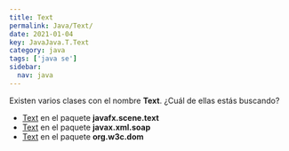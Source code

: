 ```yaml
---
title: Text
permalink: Java/Text/
date: 2021-01-04
key: JavaJava.T.Text
category: java
tags: ['java se']
sidebar: 
  nav: java
---
```


Existen varios clases con el nombre **Text**. ¿Cuál de ellas estás buscando?
<ul>
<li><a href="/Java/Text-javafx-scene-text/">Text</a> en el paquete <strong>javafx.scene.text</strong></li>
<li><a href="/Java/Text-javax-xml-soap/">Text</a> en el paquete <strong>javax.xml.soap</strong></li>
<li><a href="/Java/Text-org-w3c-dom/">Text</a> en el paquete <strong>org.w3c.dom</strong></li>
<ul>
